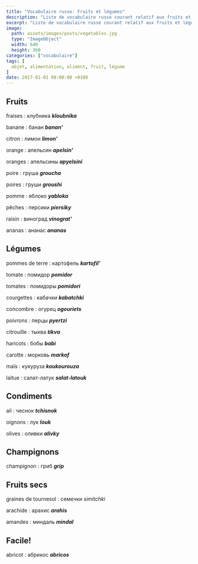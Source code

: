 ```yaml
---
title: "Vocabulaire russe: Fruits et légumes"
description: "Liste de vocabulaire russe courant relatif aux fruits et légumes."
excerpt: "Liste de vocabulaire russe courant relatif aux fruits et légumes."
image:
  path: assets/images/posts/vegetables.jpg
  type: "ImageObject"
  width: 640
  height: 360
categories: ["vocabulaire"]
tags: [
  objet, alimentation, aliment, fruit, légume
]
date: 2017-01-01 00:00:00 +0100
---
```


## Fruits

fraises
: клубника
*__kloubnika__*

banane
: банан
*__banan'__*

citron
: лимон
*__limon'__*

orange
: апельсин
*__apelsin'__*

oranges
: апельсины
*__apyelsini__*

poire
: груша
*__groucha__*

poires
: груши
*__groushi__*

pomme
: яблоко
*__yabloka__*

pêches
: персики
*__piersiky__*

raisin
: виноград
*__vinograt'__*

ananas
: ананас
*__ananas__*


## Légumes

pommes de terre
: картофель
*__kartofil'__*

tomate
: помидор
*__pomidor__*

tomates
: помидоры
*__pomidori__*

courgettes
: кабачки
*__kabatchki__*

concombre
: огурец
*__ogouriets__*

poivrons
: перцы
*__pyertzi__*

citrouille
: тыква
*__tikva__*

haricots
: бобы
*__babi__*

carotte
: морковь
*__markof__*

maïs
: кукуруза
*__koukourouza__*

laitue
: салат-латук
*__salat-latouk__*


## Condiments

ail
: чеснок
*__tchisnok__*

oignons
: лук
*__louk__*

olives
: оливки
*__alivky__*


## Champignons

champignon
: гриб
*__grip__*


## Fruits secs

graines de tournesol
: семечки
*simitchki*

arachide
: арахис
*__arahis__*

amandes
: миндаль
*__mindal__*


## Facile!

abricot
: абрикос
*__abricos__*

